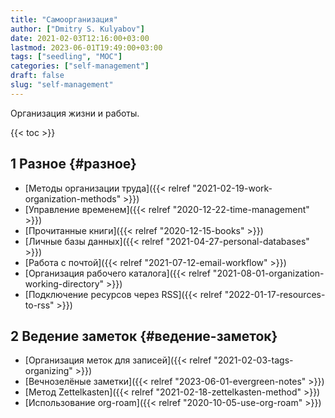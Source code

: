 ```yaml
---
title: "Самоорганизация"
author: ["Dmitry S. Kulyabov"]
date: 2021-02-03T12:16:00+03:00
lastmod: 2023-06-01T19:49:00+03:00
tags: ["seedling", "MOC"]
categories: ["self-management"]
draft: false
slug: "self-management"
---
```


Организация жизни и работы.

<!--more-->

{{< toc >}}


## <span class="section-num">1</span> Разное {#разное}

-   [Методы организации труда]({{< relref "2021-02-19-work-organization-methods" >}})
-   [Управление временем]({{< relref "2020-12-22-time-management" >}})
-   [Прочитанные книги]({{< relref "2020-12-15-books" >}})
-   [Личные базы данных]({{< relref "2021-04-27-personal-databases" >}})
-   [Работа с почтой]({{< relref "2021-07-12-email-workflow" >}})
-   [Организация рабочего каталога]({{< relref "2021-08-01-organization-working-directory" >}})
-   [Подключение ресурсов через RSS]({{< relref "2022-01-17-resources-to-rss" >}})


## <span class="section-num">2</span> Ведение заметок {#ведение-заметок}

-   [Организация меток для записей]({{< relref "2021-02-03-tags-organizing" >}})
-   [Вечнозелёные заметки]({{< relref "2023-06-01-evergreen-notes" >}})
-   [Метод Zettelkasten]({{< relref "2021-02-18-zettelkasten-method" >}})
-   [Использование org-roam]({{< relref "2020-10-05-use-org-roam" >}})
